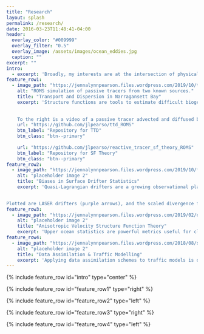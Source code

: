 ```yaml
---
title: "Research"
layout: splash
permalink: /research/
date: 2016-03-23T11:48:41-04:00
header:
  overlay_color: "#009999"
  overlay_filter: "0.5"
  overlay_image: /assets/images/ocean_eddies.jpg
  caption: ""
excerpt: ""
intro: 
  - excerpt: 'Broadly, my interests are at the intersection of physical oceanography and biogeochemistry. I use statistical methods paired with models, observations, and theory to understand the transport and fate of tracers like oil, pathogens, and nutrients in the upper and coastal ocean, with emphasis on submesoscales.'
feature_row1:
  - image_path: "https://jennalynnpearson.files.wordpress.com/2019/10/ttd_bottom.gif" 
    alt: "ROMS simulation of passive tracers from two known sources."
    title: "Transport and Dispersion in Narragansett Bay"
    excerpt: 'Structure functions are tools to estimate difficult biogeochemical parameters, and transit-time distributions give information about the transport and fate of pollutants, pathogens, and other tracers. I bridge physical and biogeochemical fields by developing structure function theories for reactive tracers in anisotropic turbulence and analyzing transit-time distributions to understand how river influxes of nutrients as well as oyster parasites propagate and spread in Narragansett Bay.  
    
    
    To the right is a video of a passive tracer advected and diffused by the Regional Ocean Modeling System. The tracer was released at two known source sites for Perkinsus Marinus , an oyster parasite detrimental to both wild and farmed oyster populations in the Bay.'
    url: "https://github.com/jlpearso/ttd_ROMS"
    btn_label: "Repository for TTD"
    btn_class: "btn--primary"
    
    url: "https://github.com/jlpearso/reactive_tracer_sf_theory_ROMS"
    btn_label: "Repository for SF Theory"
    btn_class: "btn--primary"
feature_row2:
  - image_path: "https://jennalynnpearson.files.wordpress.com/2019/10/front-6.gif" 
    alt: "placeholder image 2"
    title: "Biases in Surface Drifter Statistics"
    excerpt: 'Quasi-Lagrangian drifters are a growing observational platform capable of tracking submesoscale features (timescales of hours to days and horizontal spatial scales of 0.1-10km). Submesoscales play a crucial role in closing the energy budget, controlling biogeochemical distributions, and regulating the mixed layer depth and air-sea exchanges. Drifters are often entrained into submesoscale fronts, or remain in long-lived eddies for extended periods of time, preventing them from adequately sampling the entire domain. I am interested in quantifying statistical biases due to this sampling pattern as they relate to diagnosing spectral energy cascades and fluxes.  
    

Plotted are LASER drifters (purple arrows), and the scaled divergence field (blue to red) from ship-borne X-band radar measurements taken in the Gulf of Mexico in the winter of 2016. Fronts are known to be energetic, and associated with large amounts of turbulence, convergence, and dissipation. Note that the drifters tend to follow the front (dark blue line), and this is one class of bias, called an accumulation bias, that we find strongly affects drifters ability to sample representatively enough to estimate statistics of the entire velocity field.'
feature_row3:
  - image_path: "https://jennalynnpearson.files.wordpress.com/2019/02/oceancolor.jpg" 
    alt: "placeholder image 2"
    title: "Anisotropic Velocity Structure Function Theory"
    excerpt: 'Upper ocean statistics are powerful metrics useful for classifying turbulent regimes, and provide an efficient and scale-selective means of testing model fidelity. However, traditional assumptions of isotropy (directional independence), homogeneity (insensitive to translations in space), and stationarity (insensitive to shifts in time) for oceanic statistics are often unrealized, especially in the coastal oceans and over the submesoscale range of scales. To move away from some of these assumptions, I develop structure function theories for anisotropic turbulence.'
feature_row4:
  - image_path: "https://jennalynnpearson.files.wordpress.com/2018/08/screen-shot-2018-08-15-at-2-34-35-pm-e1550359856524.png"
    alt: "placeholder image 2"
    title: "Data Assimilation & Traffic Modelling"
    excerpt: 'Applying data assimilation schemes to traffic models is difficult given that the data come from a variety of sources, to include Lagrangian data from individually tracked cars and Eulerian data from placed sensors. To make robust yet simplified models, I incorporate both Eulerian and Lagrangian traffic flow observations using a variety of data assimilation schemes. Additionally, these methods allow estimation of parameters difficult to observe and therefore prescribe.'
---
```


{% include feature_row id="intro" type="center" %}

{% include feature_row id="feature_row1" type="right" %}

{% include feature_row id="feature_row2" type="left" %}

{% include feature_row id="feature_row3" type="right" %}

{% include feature_row id="feature_row4" type="left" %}
